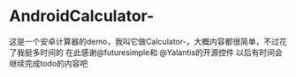 # AndroidCalculator-
这是一个安卓计算器的demo，我叫它做Calculator-，大概内容都很简单，不过花了我挺多时间的
在此感谢@futuresimple和 @Yalantis的开源控件
以后有时间会继续完成todo的内容吧
